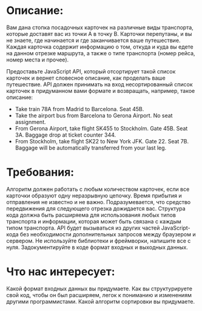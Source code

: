 # Описание:
Вам дана стопка посадочных карточек на различные виды транспорта, которые доставят вас из точки A в точку B. Карточки перепутаны, и вы не знаете, где начинается и где заканчивается ваше путешествие. Каждая карточка содержит информацию о том, откуда и куда вы едете на данном отрезке маршрута, а также о типе транспорта (номер рейса, номер места и прочее). 

Предоставьте JavaScript API, который отсортирует такой список карточек и вернет словесное описание, как проделать ваше путешествие. API должен принимать на вход несортированный список карточек в придуманном вами формате и возвращать, например, такое описание:
* Take train 78A from Madrid to Barcelona. Seat 45B.
* Take the airport bus from Barcelona to Gerona Airport. No seat assignment.
* From Gerona Airport, take flight SK455 to Stockholm. Gate 45B. Seat 3A. Baggage drop at ticket counter 344.
* From Stockholm, take flight SK22 to New York JFK. Gate 22. Seat 7B. Baggage will be automatically transferred from your last leg.
# Требования:
Алгоритм должен работать с любым количеством карточек, если все карточки образуют одну неразрывную цепочку. Время прибытия и отправления не известно и не важно. Подразумевается, что средство передвижения для следующего отрезка дожидается вас.
Структура кода должна быть расширяема для использования любых типов транспорта и информации, которая может быть связана с каждым типом транспорта.
API будет вызываться из других частей JavaScript-кода без необходимости дополнительных запросов между браузером и сервером.
Не используйте библиотеки и фреймворки, напишите все с нуля.
Задокументируйте в коде формат входных и выходных данных.
# Что нас интересует:
Какой формат входных данных вы придумаете.
Как вы структурируете свой код, чтобы он был расширяем, легок к пониманию и изменениям другими программистами.
Какой алгоритм сортировки вы придумаете.

